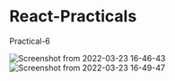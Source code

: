 # React-Practicals
Practical-6

![Screenshot from 2022-03-23 16-46-43](https://user-images.githubusercontent.com/97082690/159688257-6860f423-260d-4b81-825c-5ed5dac0d2ca.png)
![Screenshot from 2022-03-23 16-49-47](https://user-images.githubusercontent.com/97082690/159688285-cf499a6e-4359-4077-a21e-2067c2843899.png)
